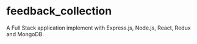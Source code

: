 # feedback_collection
A Full Stack application implement with Express.js, Node.js, React, Redux and MongoDB.

